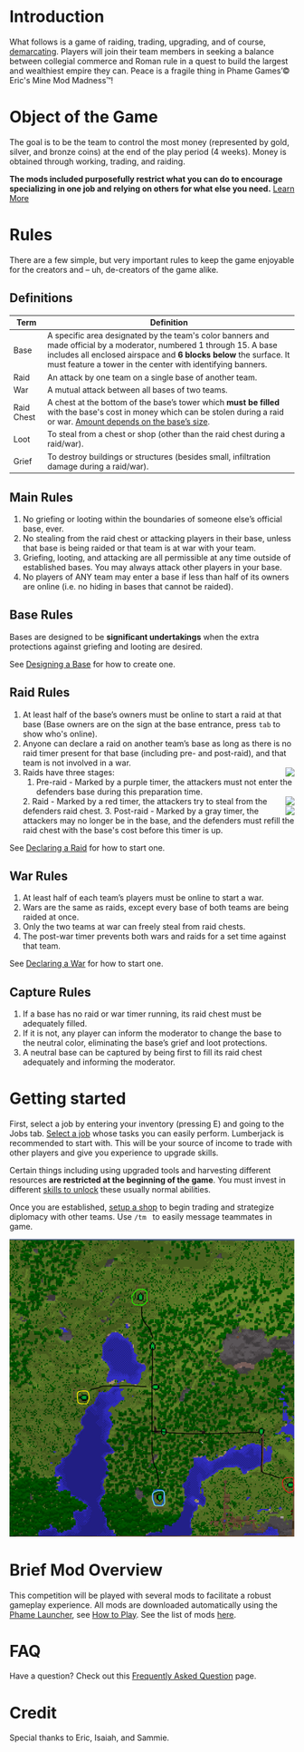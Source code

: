 # Introduction
What follows is a game of raiding, trading, upgrading, and of course, [demarcating](https://www.wordnik.com/words/demarcate). Players will join their team members in seeking a balance between collegial commerce and Roman rule in a quest to build the largest and wealthiest empire they can. Peace is a fragile thing in Phame Games’© Eric's Mine Mod Madness™!

# Object of the Game
The goal is to be the team to control the most money (represented by gold, silver, and bronze coins) at the end of the play period (4 weeks). Money is obtained through working, trading, and raiding.

**The mods included purposefully restrict what you can do to encourage specializing in one job and relying on others for what else you need.** [Learn More](/emmm/details/#mods)

# Rules
There are a few simple, but very important rules to keep the game enjoyable for the creators and – uh, de-creators of the game alike.

## Definitions
| Term | Definition |
| -- | -- |
| Base | A specific area designated by the team's color banners and made official by a moderator, numbered 1 through 15. A base includes all enclosed airspace and **6 blocks below** the surface. It must feature a tower in the center with identifying banners. |
| Raid | An attack by one team on a single base of another team. |
| War | A mutual attack between all bases of two teams. |
| Raid Chest | A chest at the bottom of the base’s tower which **must be filled** with the base's cost in money which can be stolen during a raid or war. [Amount depends on the base’s size](/emmm/details/#base-cost). |
| Loot | To steal from a chest or shop (other than the raid chest during a raid/war). |
| Grief | To destroy buildings or structures (besides small, infiltration damage during a raid/war). |

## Main Rules
1. No griefing or looting within the boundaries of someone else’s official base, ever.
2. No stealing from the raid chest or attacking players in their base, unless that base is being raided or that team is at war with your team.
3. Griefing, looting, and attacking are all permissible at any time outside of established bases. You may always attack other players in your base.
4. No players of ANY team may enter a base if less than half of its owners are online (i.e. no hiding in bases that cannot be raided).

## Base Rules

Bases are designed to be **significant undertakings** when the extra protections against griefing and looting are desired.

See [Designing a Base](/emmm/details/#designing-a-base) for how to create one.

## Raid Rules
1. At least half of the base’s owners must be online to start a raid at that base (Base owners are on the sign at the base entrance, press `tab` to show who's online).
2. Anyone can declare a raid on another team’s base as long as there is no raid timer present for that base (including pre- and post-raid), and that team is not involved in a war.
3. Raids have three stages:
    <img style="float: right;" src="/emmm/return_to_base.png">
    1. Pre-raid - Marked by a purple timer, the attackers must not enter the defenders base during this preparation time.
    <img style="float: right;" src="/emmm/defend_base.png">
    2. Raid - Marked by a red timer, the attackers try to steal from the defenders raid chest.
    <img style="float: right;" src="/emmm/restock_base.png">
    3. Post-raid - Marked by a gray timer, the attackers may no longer be in the base, and the defenders must refill the raid chest with the base's cost before this timer is up.

See [Declaring a Raid](/emmm/details/#declaring-a-raid) for how to start one.

## War Rules

1. At least half of each team’s players must be online to start a war.
3. Wars are the same as raids, except every base of both teams are being raided at once.
4. Only the two teams at war can freely steal from raid chests.
5. The post-war timer prevents both wars and raids for a set time against that team.

See [Declaring a War](/emmm/details/#declaring-a-war) for how to start one.

## Capture Rules
1. If a base has no raid or war timer running, its raid chest must be adequately filled.
2. If it is not, any player can inform the moderator to change the base to the neutral color, eliminating the base’s grief and loot protections.
3. A neutral base can be captured by being first to fill its raid chest adequately and informing the moderator.

# Getting started
First, select a job by entering your inventory (pressing E) and going to the Jobs tab. [Select a job](/emmm/jobs-addon/#job-tasks) whose tasks you can easily perform. Lumberjack is recommended to start with. This will be your source of income to trade with other players and give you experience to upgrade skills.

Certain things including using upgraded tools and harvesting different resources **are restricted at the beginning of the game**. You must invest in different [skills to unlock](/emmm/levelz/#unlocking-abilities) these usually normal abilities.

Once you are established, [setup a shop](/emmm/details/#setup-a-shop) to begin trading and strategize diplomacy with other teams. Use `/tm ` to easily message teammates in game.

![](map-marked.png)

# Brief Mod Overview
This competition will be played with several mods to facilitate a robust gameplay experience. All mods are downloaded automatically using the [Phame Launcher](https://phame.dev), see [How to Play](/emmm/how-to-play). See the list of mods [here](/emmm/details/#mods).

# FAQ
Have a question? Check out this [Frequently Asked Question](/emmm/faq/) page.

# Credit
Special thanks to Eric, Isaiah, and Sammie.
